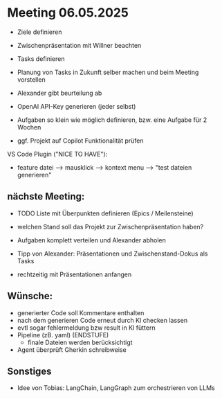 # Meeting 06.05.2025

- Ziele definieren
- Zwischenpräsentation mit Willner beachten

- Tasks definieren
- Planung von Tasks in Zukunft selber machen und beim Meeting vorstellen
- Alexander gibt beurteilung ab

- OpenAI API-Key generieren (jeder selbst)
- Aufgaben so klein wie möglich definieren, bzw. eine Aufgabe für 2 Wochen

- ggf. Projekt auf Copilot Funktionalität prüfen

VS Code Plugin ("NICE TO HAVE"):
- feature datei --> mausklick --> kontext menu --> "test dateien generieren"

## nächste Meeting:
- TODO Liste mit Überpunkten definieren (Epics / Meilensteine)
- welchen Stand soll das Projekt zur Zwischenpräsentation haben?
- Aufgaben komplett verteilen und Alexander abholen


- Tipp von Alexander: Präsentationen und Zwischenstand-Dokus als Tasks
- rechtzeitig mit Präsentationen anfangen

## Wünsche: 
- generierter Code soll Kommentare enthalten
- nach dem generieren Code erneut durch KI checken lassen
- evtl sogar fehlermeldung bzw result in KI füttern
- Pipeline (zB. yaml) (ENDSTUFE)
  - finale Dateien werden berücksichtigt 
- Agent überprüft Gherkin schreibweise


## Sonstiges
- Idee von Tobias: LangChain, LangGraph zum orchestrieren von LLMs 